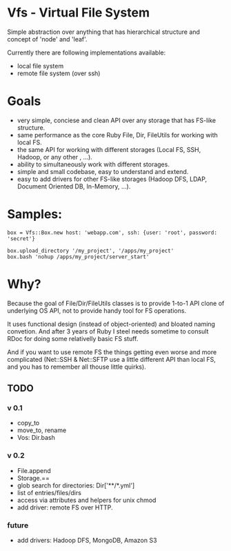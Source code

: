 # Vfs - Virtual File System

Simple abstraction over anything that has hierarchical structure and concept of 'node' and 'leaf'.

Currently there are following implementations available:

- local file system
- remote file system (over ssh)

# Goals

- very simple, conciese and clean API over any storage that has FS-like structure.
- same performance as the core Ruby File, Dir, FileUtils for working with local FS.
- the same API for working with different storages (Local FS, SSH, Hadoop, or any other , ...).
- ability to simultaneously work with different storages.
- simple and small codebase, easy to understand and extend.
- easy to add drivers for other FS-like storages (Hadoop DFS, LDAP, Document Oriented DB, In-Memory, ...).

# Samples:

    box = Vfs::Box.new host: 'webapp.com', ssh: {user: 'root', password: 'secret'}

    box.upload_directory '/my_project', '/apps/my_project'
    box.bash 'nohup /apps/my_project/server_start'

# Why?

Because the goal of File/Dir/FileUtils classes is to provide 1-to-1 API clone of underlying OS API, 
not to provide handy tool for FS operations. 

It uses functional design (instead of object-oriented) and bloated naming convetion. 
And after 3 years of Ruby I steel needs sometime to consult RDoc for doing some relativelly basic FS stuff.

And if you want to use remote FS the things getting even worse and more complicated (Net::SSH & Net::SFTP use a little
different API than local FS, and you has to remember all thouse little quirks).
  
## TODO

### v 0.1

- copy_to
- move_to, rename
- Vos: Dir.bash

### v 0.2

- File.append
- Storage.==
- glob search for directories: Dir['**/*.yml']
- list of entries/files/dirs
- access via attributes and helpers for unix chmod
- add driver: remote FS over HTTP.

### future

- add drivers: Hadoop DFS, MongoDB, Amazon S3

[rush]: http://github.com/adamwiggins/rush